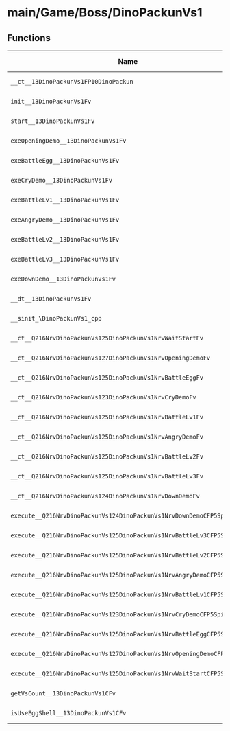 # main/Game/Boss/DinoPackunVs1

## Functions

| Name | Address | Match % |
|------|---------|---------|
| `__ct__13DinoPackunVs1FP10DinoPackun` | `0x8004E024` | :x: (0.0%) |
| `init__13DinoPackunVs1Fv` | `0x8004E080` | :x: (0.0%) |
| `start__13DinoPackunVs1Fv` | `0x8004E16C` | :x: (0.0%) |
| `exeOpeningDemo__13DinoPackunVs1Fv` | `0x8004E1B0` | :x: (0.0%) |
| `exeBattleEgg__13DinoPackunVs1Fv` | `0x8004E204` | :x: (0.0%) |
| `exeCryDemo__13DinoPackunVs1Fv` | `0x8004E250` | :x: (0.0%) |
| `exeBattleLv1__13DinoPackunVs1Fv` | `0x8004E2A4` | :x: (0.0%) |
| `exeAngryDemo__13DinoPackunVs1Fv` | `0x8004E2FC` | :x: (0.0%) |
| `exeBattleLv2__13DinoPackunVs1Fv` | `0x8004E350` | :x: (0.0%) |
| `exeBattleLv3__13DinoPackunVs1Fv` | `0x8004E3B8` | :x: (0.0%) |
| `exeDownDemo__13DinoPackunVs1Fv` | `0x8004E420` | :x: (0.0%) |
| `__dt__13DinoPackunVs1Fv` | `0x8004E470` | :x: (0.0%) |
| `__sinit_\DinoPackunVs1_cpp` | `0x8004E4CC` | :x: (0.0%) |
| `__ct__Q216NrvDinoPackunVs125DinoPackunVs1NrvWaitStartFv` | `0x8004E530` | :x: (0.0%) |
| `__ct__Q216NrvDinoPackunVs127DinoPackunVs1NrvOpeningDemoFv` | `0x8004E540` | :x: (0.0%) |
| `__ct__Q216NrvDinoPackunVs125DinoPackunVs1NrvBattleEggFv` | `0x8004E550` | :x: (0.0%) |
| `__ct__Q216NrvDinoPackunVs123DinoPackunVs1NrvCryDemoFv` | `0x8004E560` | :x: (0.0%) |
| `__ct__Q216NrvDinoPackunVs125DinoPackunVs1NrvBattleLv1Fv` | `0x8004E570` | :x: (0.0%) |
| `__ct__Q216NrvDinoPackunVs125DinoPackunVs1NrvAngryDemoFv` | `0x8004E580` | :x: (0.0%) |
| `__ct__Q216NrvDinoPackunVs125DinoPackunVs1NrvBattleLv2Fv` | `0x8004E590` | :x: (0.0%) |
| `__ct__Q216NrvDinoPackunVs125DinoPackunVs1NrvBattleLv3Fv` | `0x8004E5A0` | :x: (0.0%) |
| `__ct__Q216NrvDinoPackunVs124DinoPackunVs1NrvDownDemoFv` | `0x8004E5B0` | :x: (0.0%) |
| `execute__Q216NrvDinoPackunVs124DinoPackunVs1NrvDownDemoCFP5Spine` | `0x8004E5C0` | :x: (0.0%) |
| `execute__Q216NrvDinoPackunVs125DinoPackunVs1NrvBattleLv3CFP5Spine` | `0x8004E5C8` | :x: (0.0%) |
| `execute__Q216NrvDinoPackunVs125DinoPackunVs1NrvBattleLv2CFP5Spine` | `0x8004E5D0` | :x: (0.0%) |
| `execute__Q216NrvDinoPackunVs125DinoPackunVs1NrvAngryDemoCFP5Spine` | `0x8004E5D8` | :x: (0.0%) |
| `execute__Q216NrvDinoPackunVs125DinoPackunVs1NrvBattleLv1CFP5Spine` | `0x8004E5E0` | :x: (0.0%) |
| `execute__Q216NrvDinoPackunVs123DinoPackunVs1NrvCryDemoCFP5Spine` | `0x8004E5E8` | :x: (0.0%) |
| `execute__Q216NrvDinoPackunVs125DinoPackunVs1NrvBattleEggCFP5Spine` | `0x8004E5F0` | :x: (0.0%) |
| `execute__Q216NrvDinoPackunVs127DinoPackunVs1NrvOpeningDemoCFP5Spine` | `0x8004E5F8` | :x: (0.0%) |
| `execute__Q216NrvDinoPackunVs125DinoPackunVs1NrvWaitStartCFP5Spine` | `0x8004E600` | :x: (0.0%) |
| `getVsCount__13DinoPackunVs1CFv` | `0x8004E604` | :x: (0.0%) |
| `isUseEggShell__13DinoPackunVs1CFv` | `0x8004E60C` | :x: (0.0%) |